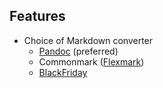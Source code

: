 ## Features 

+ Choice of Markdown converter
    - [Pandoc](https://pandoc.org) (preferred)
    - Commonmark ([Flexmark](https://github.com/vsch/flexmark-java))
    - [BlackFriday](https://github.com/russross/blackfriday)
